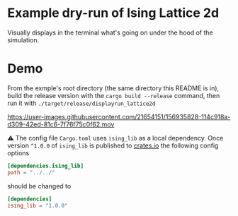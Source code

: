 # Example dry-run of Ising Lattice 2d
Visually displays in the terminal what's going on under the hood of the simulation. 

# Demo

From the exmple's root directory (the same directory this README is in), build the release version with the `cargo build --release` command, then run it with `./target/release/displayrun_lattice2d`



https://user-images.githubusercontent.com/21654151/156935828-114c918a-d309-42ed-81c6-7f76f75c0f62.mov

:warning: The config file `Cargo.toml` uses `ising_lib` as a local dependency. Once version `^1.0.0` of `ising_lib` is published to [crates.io](https://crates.io/crates/ising_lib) the following config options
```toml
[dependencies.ising_lib]
path = "../../"
```
should be changed to 
```toml
[dependencies]
ising_lib = "1.0.0"
```
